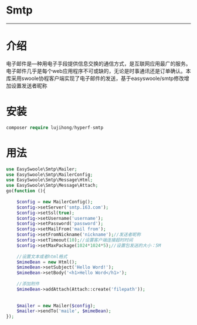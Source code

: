 # Smtp
---
# 介绍
电子邮件是—种用电子手段提供信息交换的通信方式，是互联网应用最广的服务。电子邮件几乎是每个web应用程序不可或缺的，无论是时事通讯还是订单确认。本库采用swoole协程客户端实现了电子邮件的发送，基于easyswoole/smtp修改增加设置发送者昵称

# 安装
```php
composer require lujihong/hyperf-smtp
```
# 用法
```php
use EasySwoole\Smtp\Mailer;
use EasySwoole\Smtp\MailerConfig;
use EasySwoole\Smtp\Message\Html;
use EasySwoole\Smtp\Message\Attach;
go(function (){
    
    $config = new MailerConfig();
    $config->setServer('smtp.163.com');
    $config->setSsl(true);
    $config->setUsername('username');
    $config->setPassword('password');
    $config->setMailFrom('mail from');
    $config->setFromNickname('nickname');//发送者昵称
    $config->setTimeout(10);//设置客户端连接超时时间
    $config->setMaxPackage(1024*1024*5);//设置包发送的大小：5M
    
    //设置文本或者html格式
    $mimeBean = new Html();
    $mimeBean->setSubject('Hello Word!');
    $mimeBean->setBody('<h1>Hello Word</h1>');
    
    //添加附件
    $mimeBean->addAttach(Attach::create('filepath'));
    
    
    $mailer = new Mailer($config);
    $mailer->sendTo('maile', $mimeBean);
});
```
